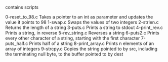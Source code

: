 contains scripts 

0-reset_to_98.c 	Takes a pointer to an int as parameter and updates the value it points to 98
1-swap.c 	Swaps the values of two integers
2-strlen.c 	Returns the length of a string
3-puts.c 	Prints a string to stdout
4-print_rev.c 	Prints a string, in reverse
5-rev_string.c 	Reverses a string
6-puts2.c 	Prints every other character of a string, starting with the first character
7-puts_half.c 	Prints half of a string
8-print_array.c 	Prints n elements of an array of integers
9-strcpy.c 	Copies the string pointed to by src, including the terminating null byte, to the buffer pointed to by dest
